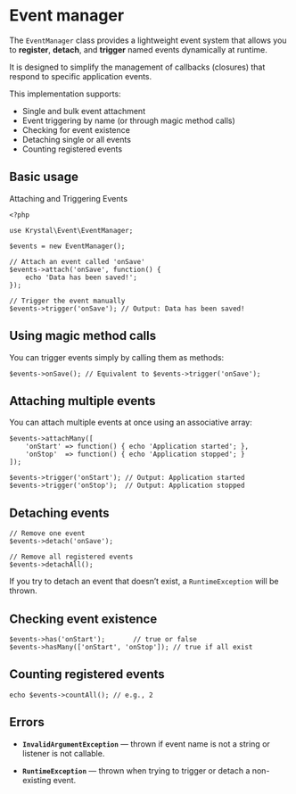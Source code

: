 Event manager
=============

The `EventManager` class provides a lightweight event system that allows you to **register**, **detach**, and **trigger** named events dynamically at runtime.  

It is designed to simplify the management of callbacks (closures) that respond to specific application events.

This implementation supports:

-   Single and bulk event attachment
-   Event triggering by name (or through magic method calls)
-   Checking for event existence
-   Detaching single or all events
-   Counting registered events


##  Basic usage

Attaching and Triggering Events

    <?php
    
    use Krystal\Event\EventManager;
    
    $events = new EventManager();
    
    // Attach an event called 'onSave'
    $events->attach('onSave', function() {
        echo 'Data has been saved!';
    });
    
    // Trigger the event manually
    $events->trigger('onSave'); // Output: Data has been saved!

## Using magic method calls

You can trigger events simply by calling them as methods:

    $events->onSave(); // Equivalent to $events->trigger('onSave');

## Attaching multiple events

You can attach multiple events at once using an associative array:

    $events->attachMany([
        'onStart' => function() { echo 'Application started'; },
        'onStop'  => function() { echo 'Application stopped'; }
    ]);
    
    $events->trigger('onStart'); // Output: Application started
    $events->trigger('onStop');  // Output: Application stopped

## Detaching events

    // Remove one event
    $events->detach('onSave');
    
    // Remove all registered events
    $events->detachAll();

If you try to detach an event that doesn’t exist, a `RuntimeException` will be thrown.

## Checking event existence

    $events->has('onStart');       // true or false
    $events->hasMany(['onStart', 'onStop']); // true if all exist

## Counting registered events

    echo $events->countAll(); // e.g., 2

## Errors

-   **`InvalidArgumentException`** — thrown if event name is not a string or listener is not callable.
    
-   **`RuntimeException`** — thrown when trying to trigger or detach a non-existing event.